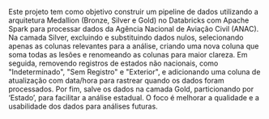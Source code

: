 Este projeto tem como objetivo construir um pipeline de dados utilizando a arquitetura Medallion (Bronze, Silver e Gold) no Databricks com Apache Spark para processar dados da Agência Nacional de Aviação Civil (ANAC). Na camada Silver, excluindo e substituindo dados nulos, selecionando apenas as colunas relevantes para a análise, criando uma nova coluna que soma todas as lesões e renomeando as colunas para maior clareza. Em seguida, removendo registros de estados não nacionais, como "Indeterminado", "Sem Registro" e "Exterior", e adicionando uma coluna de atualização com data/hora para rastrear quando os dados foram processados. Por fim, salve os dados na camada Gold, particionando por ‘Estado’, para facilitar a análise estadual. O foco é melhorar a qualidade e a usabilidade dos dados para análises futuras.
